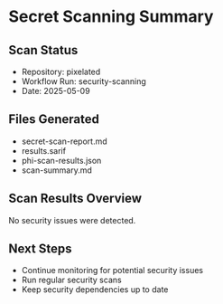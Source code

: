 # Secret Scanning Summary

## Scan Status

- Repository: pixelated
- Workflow Run: security-scanning
- Date: 2025-05-09

## Files Generated

- secret-scan-report.md
- results.sarif
- phi-scan-results.json
- scan-summary.md

## Scan Results Overview

No security issues were detected.

## Next Steps

- Continue monitoring for potential security issues
- Run regular security scans
- Keep security dependencies up to date
